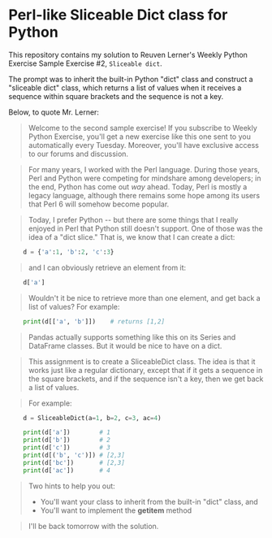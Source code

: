 # Perl-like Sliceable Dict class for Python
This repository contains my solution to Reuven Lerner's Weekly Python Exercise Sample Exercise #2, ```Sliceable dict```.

The prompt was to inherit the built-in Python "dict" class and construct a "sliceable dict" class, which returns a list of values when it receives a sequence within square brackets and the sequence is not a key.

Below, to quote Mr. Lerner:

>Welcome to the second sample exercise!  If you subscribe to Weekly Python Exercise, you'll get a new exercise like this one sent to you automatically every Tuesday.  Moreover, you'll have exclusive access to our forums and discussion.

>For many years, I worked with the Perl language. During those years, Perl and Python were competing for mindshare among developers; in the end, Python has come out *way* ahead.  Today, Perl is mostly a legacy language, although there remains some hope among its users that Perl 6 will somehow become popular.

>Today, I prefer Python -- but there are some things that I really enjoyed in Perl that Python still doesn't support. One of those was the idea of a "dict slice."  That is, we know that I can create a dict:
```python
    d = {'a':1, 'b':2, 'c':3}
```
>and I can obviously retrieve an element from it:
```python
    d['a']
```
>Wouldn't it be nice to retrieve more than one element, and get back a list of values?  For example:
```python
    print(d[['a', 'b']])    # returns [1,2]
```
>Pandas actually supports something like this on its Series and DataFrame classes.  But it would be nice to have on a dict.

>This assignment is to create a SliceableDict class. The idea is that it works just like a regular dictionary, except that if it gets a sequence in the square brackets, and if the sequence isn't a key, then we get back a list of values.

>For example:
```python
    d = SliceableDict(a=1, b=2, c=3, ac=4)

    print(d['a'])        # 1
    print(d['b'])        # 2
    print(d['c'])        # 3
    print(d[('b', 'c')]) # [2,3]
    print(d['bc'])       # [2,3]
    print(d['ac'])       # 4
```
>Two hints to help you out:
>* You'll want your class to inherit from the built-in "dict" class, and
>* You'll want to implement the __getitem__ method

>I'll be back tomorrow with the solution.